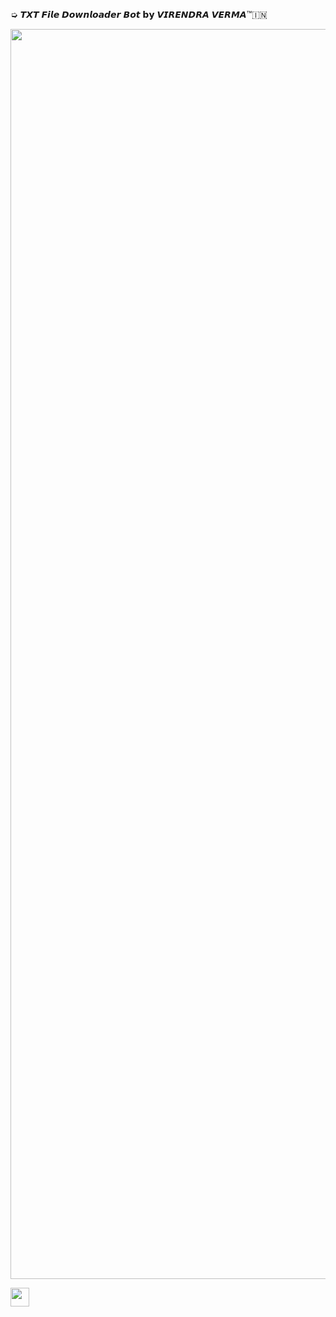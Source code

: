
➭ 𝙏𝙓𝙏 𝙁𝙞𝙡𝙚 𝘿𝙤𝙬𝙣𝙡𝙤𝙖𝙙𝙚𝙧 𝘽𝙤𝙩 𝗯𝘆 𝙑𝙄𝙍𝙀𝙉𝘿𝙍𝘼 𝙑𝙀𝙍𝙈𝘼™🇮🇳

<p align="center"><a href="https://github.com/mr-vermaji/Txtuploader"><img src="https://graph.org/file/89210bbddd0c095db6a6b.jpg" width="2000"></a></p>

<a href="https://heroku.com/deploy?template=https://github.com/mr-vermaji/ID-Pass-to-Txt-Extractor">
     <img height="30px" src="https://img.shields.io/badge/Deploy%20To%20Heroku-blueviolet?style=for-the-badge&logo=heroku">
  </a>
